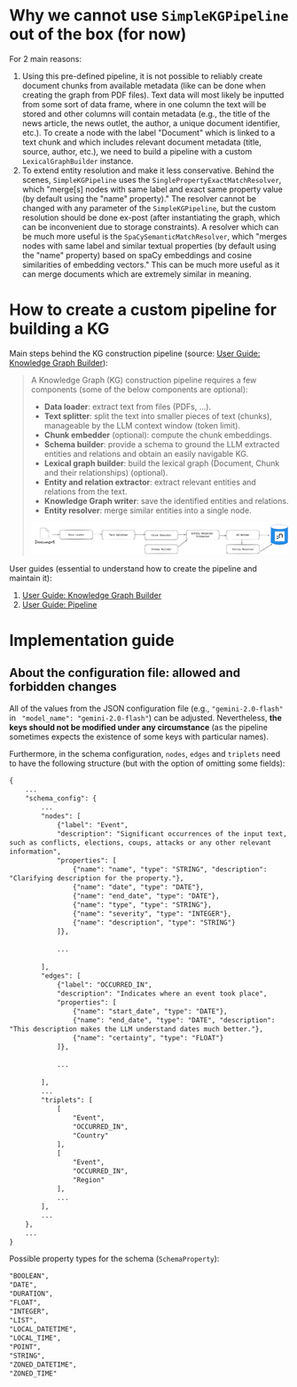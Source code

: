 # Why we cannot use `SimpleKGPipeline` out of the box (for now)

For 2 main reasons:
1. Using this pre-defined pipeline, it is not possible to reliably create document chunks from available metadata (like can be done when creating the graph from PDF files). Text data will most likely be inputted from some sort of data frame, where in one column the text will be stored and other columns will contain metadata (e.g., the title of the news article, the news outlet, the author, a unique document identifier, etc.). To create a node with the label "Document" which is linked to a text chunk and which includes relevant document metadata (title, source, author, etc.), we need to build a pipeline with a custom `LexicalGraphBuilder` instance.
2. To extend entity resolution and make it less conservative. Behind the scenes, `SimpleKGPipeline` uses the `SinglePropertyExactMatchResolver`, which "merge[s] nodes with same label and exact same property value (by default using the "name" property)." The resolver cannot be changed with any parameter of the `SimpleKGPipeline`, but the custom resolution should be done ex-post (after instantiating the graph, which can be inconvenient due to storage constraints). A resolver which can be much more useful is the `SpaCySemanticMatchResolver`, which "merges nodes with same label and similar textual properties (by default using the "name" property) based on spaCy embeddings and cosine similarities of embedding vectors." This can be much more useful as it can merge documents which are extremely similar in meaning.

# How to create a custom pipeline for building a KG

Main steps behind the KG construction pipeline (source: [User Guide: Knowledge Graph Builder](https://neo4j.com/docs/neo4j-graphrag-python/current/user_guide_kg_builder.html)):

> A Knowledge Graph (KG) construction pipeline requires a few components (some of the below components are optional):
> 
> - **Data loader**: extract text from files (PDFs, …).
> - **Text splitter**: split the text into smaller pieces of text (chunks), manageable by the LLM context window (token limit).
> - **Chunk embedder** (optional): compute the chunk embeddings.
> - **Schema builder**: provide a schema to ground the LLM extracted entities and relations and obtain an easily navigable KG.
> - **Lexical graph builder**: build the lexical graph (Document, Chunk and their relationships) (optional).
> - **Entity and relation extractor**: extract relevant entities and relations from the text.
> - **Knowledge Graph writer**: save the identified entities and relations.
> - **Entity resolver**: merge similar entities into a single node.
>
> ![alt text](kg_builder_pipeline.png)


User guides (essential to understand how to create the pipeline and maintain it):
1. [User Guide: Knowledge Graph Builder](https://neo4j.com/docs/neo4j-graphrag-python/current/user_guide_kg_builder.html)
2. [User Guide: Pipeline](https://neo4j.com/docs/neo4j-graphrag-python/current/user_guide_pipeline.html)

# Implementation guide

## About the configuration file: allowed and forbidden changes

All of the values from the JSON configuration file (e.g., `"gemini-2.0-flash"` in ` "model_name": "gemini-2.0-flash"`) can be adjusted. Nevertheless, **the keys should not be modified under any circumstance** (as the pipeline sometimes expects the existence of some keys with particular names). 

Furthermore, in the schema configuration, `nodes`, `edges` and `triplets` need to have the following structure (but with the option of omitting some fields):

```{json}
{
    ...
    "schema_config": {
        ...
        "nodes": [
            {"label": "Event", 
            "description": "Significant occurrences of the input text, such as conflicts, elections, coups, attacks or any other relevant information",
            "properties": [
                {"name": "name", "type": "STRING", "description": "Clarifying description for the property."},
                {"name": "date", "type": "DATE"},
                {"name": "end_date", "type": "DATE"},
                {"name": "type", "type": "STRING"},
                {"name": "severity", "type": "INTEGER"},
                {"name": "description", "type": "STRING"}
            ]},
            
            ...
            
        ],
        "edges": [
            {"label": "OCCURRED_IN", 
            "description": "Indicates where an event took place",
            "properties": [
                {"name": "start_date", "type": "DATE"},
                {"name": "end_date", "type": "DATE", "description": "This description makes the LLM understand dates much better."},
                {"name": "certainty", "type": "FLOAT"}
            ]},
            
            ...

        ],
        ...
        "triplets": [
            [
                "Event",
                "OCCURRED_IN",
                "Country"
            ],
            [
                "Event",
                "OCCURRED_IN",
                "Region"
            ],
            ...
        ],
        ...
    },
    ...
}
```

Possible property types for the schema (`SchemaProperty`):

```
"BOOLEAN",
"DATE",
"DURATION",
"FLOAT",
"INTEGER",
"LIST",
"LOCAL_DATETIME",
"LOCAL_TIME",
"POINT",
"STRING",
"ZONED_DATETIME",
"ZONED_TIME"
```